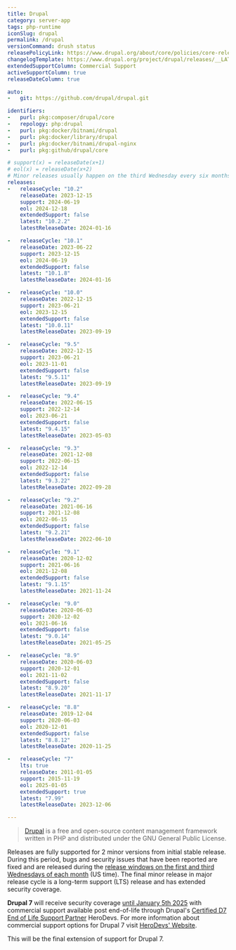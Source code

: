 ```yaml
---
title: Drupal
category: server-app
tags: php-runtime
iconSlug: drupal
permalink: /drupal
versionCommand: drush status
releasePolicyLink: https://www.drupal.org/about/core/policies/core-release-cycles/schedule
changelogTemplate: https://www.drupal.org/project/drupal/releases/__LATEST__
extendedSupportColumn: Commercial Support
activeSupportColumn: true
releaseDateColumn: true

auto:
-   git: https://github.com/drupal/drupal.git

identifiers:
-   purl: pkg:composer/drupal/core
-   repology: php:drupal
-   purl: pkg:docker/bitnami/drupal
-   purl: pkg:docker/library/drupal
-   purl: pkg:docker/bitnami/drupal-nginx
-   purl: pkg:github/drupal/core

# support(x) = releaseDate(x+1)
# eol(x) = releaseDate(x+2)
# Minor releases usually happen on the third Wednesday every six months.
releases:
-   releaseCycle: "10.2"
    releaseDate: 2023-12-15
    support: 2024-06-19
    eol: 2024-12-18
    extendedSupport: false
    latest: "10.2.2"
    latestReleaseDate: 2024-01-16

-   releaseCycle: "10.1"
    releaseDate: 2023-06-22
    support: 2023-12-15
    eol: 2024-06-19
    extendedSupport: false
    latest: "10.1.8"
    latestReleaseDate: 2024-01-16

-   releaseCycle: "10.0"
    releaseDate: 2022-12-15
    support: 2023-06-21
    eol: 2023-12-15
    extendedSupport: false
    latest: "10.0.11"
    latestReleaseDate: 2023-09-19

-   releaseCycle: "9.5"
    releaseDate: 2022-12-15
    support: 2023-06-21
    eol: 2023-11-01
    extendedSupport: false
    latest: "9.5.11"
    latestReleaseDate: 2023-09-19

-   releaseCycle: "9.4"
    releaseDate: 2022-06-15
    support: 2022-12-14
    eol: 2023-06-21
    extendedSupport: false
    latest: "9.4.15"
    latestReleaseDate: 2023-05-03

-   releaseCycle: "9.3"
    releaseDate: 2021-12-08
    support: 2022-06-15
    eol: 2022-12-14
    extendedSupport: false
    latest: "9.3.22"
    latestReleaseDate: 2022-09-28

-   releaseCycle: "9.2"
    releaseDate: 2021-06-16
    support: 2021-12-08
    eol: 2022-06-15
    extendedSupport: false
    latest: "9.2.21"
    latestReleaseDate: 2022-06-10

-   releaseCycle: "9.1"
    releaseDate: 2020-12-02
    support: 2021-06-16
    eol: 2021-12-08
    extendedSupport: false
    latest: "9.1.15"
    latestReleaseDate: 2021-11-24

-   releaseCycle: "9.0"
    releaseDate: 2020-06-03
    support: 2020-12-02
    eol: 2021-06-16
    extendedSupport: false
    latest: "9.0.14"
    latestReleaseDate: 2021-05-25

-   releaseCycle: "8.9"
    releaseDate: 2020-06-03
    support: 2020-12-01
    eol: 2021-11-02
    extendedSupport: false
    latest: "8.9.20"
    latestReleaseDate: 2021-11-17

-   releaseCycle: "8.8"
    releaseDate: 2019-12-04
    support: 2020-06-03
    eol: 2020-12-01
    extendedSupport: false
    latest: "8.8.12"
    latestReleaseDate: 2020-11-25

-   releaseCycle: "7"
    lts: true
    releaseDate: 2011-01-05
    support: 2015-11-19
    eol: 2025-01-05
    extendedSupport: true
    latest: "7.99"
    latestReleaseDate: 2023-12-06

---
```


> [Drupal](https://www.drupal.org/) is a free and open-source content management framework written
> in PHP and distributed under the GNU General Public License.

Releases are fully supported for 2 minor versions from initial stable release. During this period,
bugs and security issues that have been reported are fixed and are released during the
[release windows on the first and third Wednesdays of each month](https://www.drupal.org/about/core/policies/core-release-cycles/schedule#windows)
(US time). The final minor release in major release cycle is a long-term support (LTS) release and
has extended security coverage.

**Drupal 7** will receive security coverage [until January 5th 2025](https://www.drupal.org/about/core/policies/core-release-cycles/schedule#s-drupal-7-and-9-end-of-life-dates) with commercial support available post end-of-life through Drupal's [Certified D7 End of Life Support Partner](https://www.drupal.org/about/drupal-7/d7eol/partners#commercial-support) HeroDevs. For more information about commercial support options for Drupal 7 visit [HeroDevs' Website](https://www.herodevs.com/support/nes-drupal).

This will be the final extension of support for Drupal 7.
